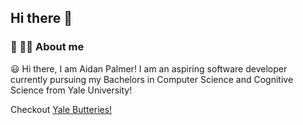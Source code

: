## Hi there 👋

### :space_invader: 🏳️‍🌈 About me  

:smiley: Hi there, I am Aidan Palmer! I am an aspiring software developer currently pursuing my Bachelors in Computer Science and Cognitive Science from Yale University!

Checkout [Yale Butteries!](https://apps.apple.com/us/app/yale-butteries/id6448767895)

<!--
**apalmm/apalmm** is a ✨ _special_ ✨ repository because its `README.md` (this file) appears on your GitHub profile.

Here are some ideas to get you started:

- 🔭 I’m currently working on ...
- 🌱 I’m currently learning ...
- 👯 I’m looking to collaborate on ...
- 🤔 I’m looking for help with ...
- 💬 Ask me about ...
- 📫 How to reach me: ...
- 😄 Pronouns: ...
- ⚡ Fun fact: ...
-->
